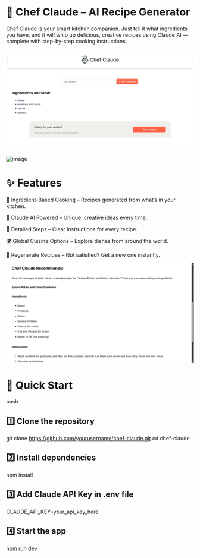 # 🍳 Chef Claude – AI Recipe Generator
Chef Claude is your smart kitchen companion.
Just tell it what ingredients you have, and it will whip up delicious, creative recipes using Claude AI — complete with step-by-step cooking instructions.

![alt text](image.png)

<img width="2240" height="1198" alt="image" src="https://github.com/user-attachments/assets/70cdfb6e-c099-4992-a6ac-9bb81c176773" />

# ✨ Features
🥗 Ingredient-Based Cooking – Recipes generated from what’s in your kitchen.

🤖 Claude AI Powered – Unique, creative ideas every time.

🍝 Detailed Steps – Clear instructions for every recipe.

🌍 Global Cuisine Options – Explore dishes from around the world.

🔄 Regenerate Recipes – Not satisfied? Get a new one instantly.

![alt text](image-1.png)

# 🚀 Quick Start
bash
## 1️⃣ Clone the repository
git clone https://github.com/yourusername/chef-claude.git
cd chef-claude

## 2️⃣ Install dependencies
npm install

## 3️⃣ Add Claude API Key in .env file
CLAUDE_API_KEY=your_api_key_here

## 4️⃣ Start the app
npm run dev
